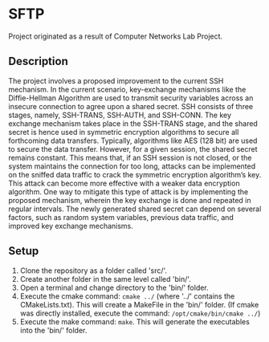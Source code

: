 SFTP
===
Project originated as a result of Computer Networks Lab Project.

Description
---
The project involves a proposed improvement to the current SSH mechanism. In the current scenario, key-exchange mechanisms like the Diffie-Hellman Algorithm are used to transmit security variables across an insecure connection to agree upon a shared secret. SSH consists of three stages, namely, SSH-TRANS, SSH-AUTH, and SSH-CONN. The key exchange mechanism takes place in the SSH-TRANS stage, and the shared secret is hence used in symmetric encryption algorithms to secure all forthcoming data transfers. Typically, algorithms like AES (128 bit) are used to secure the data transfer.
However, for a given session, the shared secret remains constant. This means that, if an SSH session is not closed, or the system maintains the connection for too long, attacks can be implemented on the sniffed data traffic to crack the symmetric encryption algorithm’s key. This attack can become more effective with a weaker data encryption algorithm.
One way to mitigate this type of attack is by implementing the proposed mechanism, wherein the key exchange is done and repeated in regular intervals. The newly generated shared secret can depend on several factors, such as random system variables, previous data traffic, and improved key exchange mechanisms.

Setup
---
1. Clone the repository as a folder called 'src/'.
2. Create another folder in the same level called 'bin/'.
3. Open a terminal and change directory to the 'bin/' folder.
4. Execute the cmake command: `cmake ../` (where '../' contains the CMakeLists.txt). This will create a MakeFile in the 'bin/' folder. (If cmake was directly installed, execute the command: `/opt/cmake/bin/cmake ../`)
5. Execute the make command: `make`. This will generate the executables into the 'bin/' folder.
